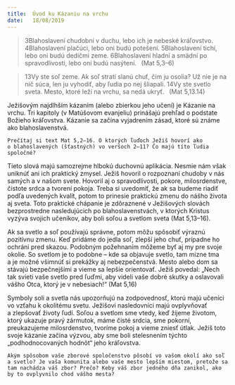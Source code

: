 ```yaml
---
title:  Úvod ku Kázaniu na vrchu
date:   18/08/2019
---
```


> <p></p>
> 3Blahoslavení chudobní v duchu, lebo ich je nebeské kráľovstvo. 4Blahoslavení plačúci, lebo oni budú potešení. 5Blahoslavení tichí, lebo oni budú dedičmi zeme. 6Blahoslavení hladní a smädní po spravodlivosti, lebo oni budú nasýtení.  (Mat 5,3–6)

> <p></p>
> 13Vy ste soľ zeme. Ak soľ stratí slanú chuť, čím ju osolia? Už nie je na nič súca, len ju vyhodiť, aby ľudia po nej šliapali. 14Vy ste svetlo sveta. Mesto, ktoré leží na vrchu, sa nedá ukryť.  (Mat 5,13.14)

Ježišovým najdlhším kázaním (alebo zbierkou jeho učení) je Kázanie na vrchu. Tri kapitoly (v Matúšovom evanjeliu) prinášajú prehľad o podstate Božieho kráľovstva. Kázanie sa začína vyjadrením zásad, ktoré sú známe ako blahoslavenstvá.

`Prečítaj si text Mat 5,2–16. O ktorých ľuďoch Ježiš hovorí ako o blahoslavených (šťastných) vo veršoch 2–11? Čo majú títo ľudia spoločné?`

Tieto slová majú samozrejme hlbokú duchovnú aplikácia. Nesmie nám však uniknúť ani ich praktický zmysel. Ježiš hovoril o rozpoznaní chudoby v nás samých a v našom svete. Hovoril aj o spravodlivosti, pokore, milosrdenstve, čistote srdca a tvorení pokoja. Treba si uvedomiť, že ak sa budeme riadiť podľa uvedených kvalít, potom to prinesie praktickú zmenu do nášho života aj sveta. Toto praktické chápanie je zdôraznené v Ježišových slovách bezprostredne nasledujúcich po blahoslavenstvách, v ktorých Kristus vyzýva svojich učeníkov, aby boli soľou a svetlom sveta (Mat 5,13–16).

Ak sa svetlo a soľ používajú správne, potom môžu spôsobiť výraznú pozitívnu zmenu. Keď pridáme do jedla soľ, zlepší jeho chuť, prípadne ho ochráni pred skazou. Podobným požehnaním môžeme byť aj my pre svoje okolie. So svetlom je to podobne – kde sa objavuje svetlo, tam mizne tma a je možné všimnúť si prekážky aj nebezpečenstvá. Mesto alebo dom sa stávajú bezpečnejšími a vieme sa lepšie orientovať. Ježiš povedal: „Nech tak svieti vaše svetlo pred ľuďmi, aby videli vaše dobré skutky a oslavovali vášho Otca, ktorý je v nebesiach!“ (Mat 5,16)

Symboly soli a svetla nás upozorňujú na zodpovednosť, ktorú majú učeníci vo vzťahu k okolitému svetu. Ježišovi nasledovníci majú ovplyvňovať a zlepšovať životy ľudí. Soľou a svetlom sme vtedy, keď žijeme životom, ktorý ukazuje pravý zármutok, máme čisté srdcia, sme pokorní, preukazujeme milosrdenstvo, tvoríme pokoj a vieme zniesť útlak. Ježiš toto svoje kázanie začína výzvou, aby sme boli stelesnením týchto „podhodnocovaných hodnôt“ jeho kráľovstva.

`Akým spôsobom vaše zborové spoločenstvo pôsobí vo vašom okolí ako soľ a svetlo? Je vaša komunita alebo vaše mesto lepším miestom, pretože sa tam nachádza váš zbor? Prečo? Keby váš zbor jedného dňa zanikol, ako by to ovplyvnilo chod vášho mesta?`